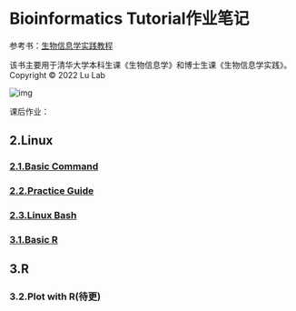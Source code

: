 # Bioinformatics Tutorial作业笔记

参考书：[生物信息学实践教程](https://book.ncrnalab.org/teaching/)

该书主要用于清华大学本科生课《生物信息学》和博士生课《生物信息学实践》。
Copyright © 2022 Lu Lab

![img](https://859511096-files.gitbook.io/~/files/v0/b/gitbook-x-prod.appspot.com/o/spaces%2F-LPVsf5VZbQ7h14X29qW%2Fuploads%2FPesmdI3KlFJcF8iwkGAJ%2FHelix.png?alt=media&token=9dfa533c-6468-4342-8f14-0bc8134205db)

课后作业：
## 2.Linux
### [2.1.Basic Command](https://github.com/Bioin-Mixologist/Bioinformatics-Tutorial-/blob/main/2.1.Basic%20Command.md)
### [2.2.Practice Guide](https://github.com/Bioin-Mixologist/Bioinformatics_Tutorial/blob/main/2.1.Basic%20Command.md)
### [2.3.Linux Bash](https://github.com/Bioin-Mixologist/Bioinformatics_Tutorial/blob/main/2.3.Linux%20Bash.md)
### [3.1.Basic R](https://github.com/Bioin-Mixologist/Bioinformatics_Tutorial/blob/main/3.1.R%20Basics.md)
## 3.R
### 3.2.Plot with R(待更)
